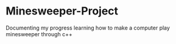 # Minesweeper-Project
Documenting my progress learning how to make a computer play minesweeper through c++
